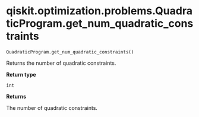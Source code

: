 # qiskit.optimization.problems.QuadraticProgram.get\_num\_quadratic\_constraints

`QuadraticProgram.get_num_quadratic_constraints()`

Returns the number of quadratic constraints.

**Return type**

`int`

**Returns**

The number of quadratic constraints.
